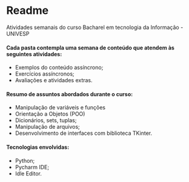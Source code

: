 # Readme

Atividades semanais do curso Bacharel em tecnologia da Informação - UNIVESP



#### Cada pasta contempla uma semana de conteúdo que atendem às seguintes atividades:



* Exemplos do conteúdo assíncrono;
* Exercícios assíncronos;
* Avaliações e atividades extras.



#### Resumo de assuntos abordados durante o curso:



- Manipulação de variáveis e funções
- Orientação a Objetos (POO)
- Dicionários, sets, tuplas;
- Manipulação de arquivos;
- Desenvolvimento de interfaces com biblioteca TKinter.



#### Tecnologias envolvidas:



* Python;
* Pycharm IDE;
* Idle Editor.